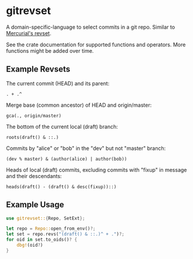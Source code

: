# gitrevset

A domain-specific-language to select commits in a git repo. Similar to
[Mercurial's revset](https://www.mercurial-scm.org/repo/hg/help/revsets).

See the crate documentation for supported functions and operators. More functions might be added over time.

## Example Revsets

The current commit (HEAD) and its parent:

    . + .^

Merge base (common ancestor) of HEAD and origin/master:

    gca(., origin/master)

The bottom of the current local (draft) branch:

    roots(draft() & ::.)

Commits by "alice" or "bob" in the "dev" but not "master" branch:

    (dev % master) & (author(alice) | author(bob))

Heads of local (draft) commits, excluding commits with "fixup" in message and their descendants:

    heads(draft() - (draft() & desc(fixup))::)

## Example Usage

```rust
use gitrevset::{Repo, SetExt};

let repo = Repo::open_from_env()?;
let set = repo.revs("(draft() & ::.)^ + .")?;
for oid in set.to_oids()? {
    dbg!(oid?)
}
```
